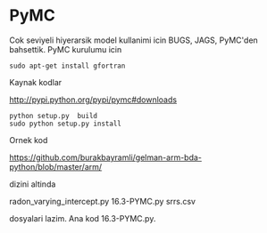 # PyMC

Cok seviyeli hiyerarsik model kullanimi icin BUGS, JAGS, PyMC'den
bahsettik. PyMC kurulumu icin

```
sudo apt-get install gfortran
```

Kaynak kodlar

http://pypi.python.org/pypi/pymc#downloads

```
python setup.py  build
sudo python setup.py install
```

Ornek kod

https://github.com/burakbayramli/gelman-arm-bda-python/blob/master/arm/

dizini altinda

radon_varying_intercept.py
16.3-PYMC.py
srrs.csv

dosyalari lazim. Ana kod 16.3-PYMC.py.


